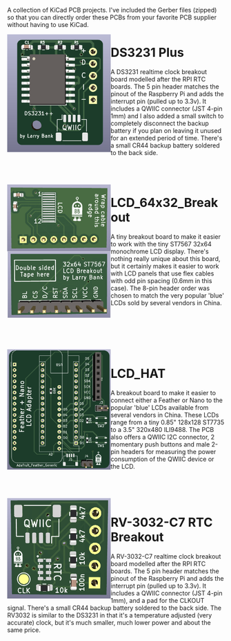 A collection of KiCad PCB projects. I've included the Gerber files (zipped) so that you can directly order these PCBs from your favorite PCB supplier without having to use KiCad.<br>


<img align="left" width="240" src="/images/ds3231.png" />

# DS3231 Plus 

A DS3231 realtime clock breakout board modelled after the RPI RTC boards. The 5 pin header matches the pinout of the Raspberry Pi and adds the interrupt pin (pulled up to 3.3v). It includes a QWIIC connector (JST 4-pin 1mm) and I also added a small switch to completely disconnect the backup battery if you plan on leaving it unused for an extended period of time. There's a small CR44 backup battery soldered to the back side.<br>
<br>
<br>
<br>

<img align="left" width="240" src="/images/lcd_64x32.png" />

# LCD_64x32_Breakout

A tiny breakout board to make it easier to work with the tiny ST7567 32x64 monochrome LCD display. There's nothing really unique about this board, but it certainly makes it easier to work with LCD panels that use flex cables with odd pin spacing (0.6mm in this case). The 8-pin header order was chosen to match the very popular 'blue' LCDs sold by several vendors in China.<br>

<br>
<br>
<br>
<br>
<br>

<img align="left" width="240" src="/images/lcd_hat.png" />

# LCD_HAT

A breakout board to make it easier to connect either a Feather or Nano to the popular 'blue' LCDs available from several vendors in China. These LCDs range from a tiny 0.85" 128x128 ST7735 to a 3.5" 320x480 ILI9488. The PCB also offers a QWIIC I2C connector, 2 momentary push buttons and male 2-pin headers for measuring the power consumption of the QWIIC device or the LCD.<br>

<br>
<br>
<br>

<img align="left" width="240" src="/images/rv3032.png" />

# RV-3032-C7 RTC Breakout

A RV-3032-C7 realtime clock breakout board modelled after the RPI RTC boards. The 5 pin header matches the pinout of the Raspberry Pi and adds the interrupt pin (pulled up to 3.3v). It includes a QWIIC connector (JST 4-pin 1mm), and a pad for the CLKOUT signal. There's a small CR44 backup battery soldered to the back side. The RV3032 is similar to the DS3231 in that it's a temperature adjusted (very accurate) clock, but it's much smaller, much lower power and about the same price.<br>

